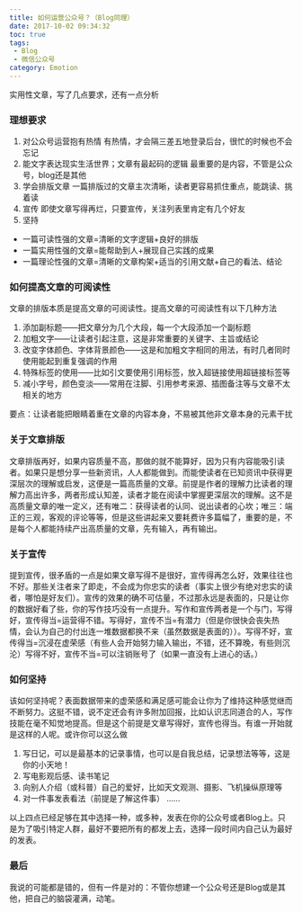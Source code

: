 ```yaml
---
title: 如何运营公众号？（Blog同理）
date: 2017-10-02 09:34:32
toc: true
tags: 
 - Blog
 - 微信公众号
category: Emotion
---
```

实用性文章，写了几点要求，还有一点分析
<!--more-->
### 理想要求
1. 对公众号运营抱有热情
有热情，才会隔三差五地登录后台，很忙的时候也不会忘记
2. 能文字表达现实生活世界；文章有最起码的逻辑
最重要的是内容，不管是公众号，blog还是其他
3. 学会排版文章
一篇排版过的文章主次清晰，读者更容易抓住重点，能跳读、挑着读
4. 宣传
即使文章写得再烂，只要宣传，关注列表里肯定有几个好友
5. 坚持
  

* 一篇可读性强的文章=清晰的文字逻辑+良好的排版
* 一篇实用性强的文章=能帮助到人+展现自己实践的成果
* 一篇理论性强的文章=清晰的文章构架+适当的引用文献+自己的看法、结论
  
### 如何提高文章的可阅读性
文章的排版本质是提高文章的可阅读性。提高文章的可阅读性有以下几种方法
1. 添加副标题——把文章分为几个大段，每一个大段添加一个副标题
2. 加粗文字——让读者引起注意，这是非常重要的关键字、主旨或结论
3. 改变字体颜色、字体背景颜色——这是和加粗文字相同的用法，有时几者同时使用能起到重复强调的作用
4. 特殊标签的使用——比如引文要使用引用标签，放入超链接使用超链接标签等
5. 减小字号，颜色变淡——常用在注脚、引用参考来源、插图备注等与文章不太相关的地方

要点：让读者能把眼睛着重在文章的内容本身，不易被其他非文章本身的元素干扰
### 关于文章排版
文章排版再好，如果内容质量不高，那做的就不能算好，因为只有内容能吸引读者。如果只是想分享一些新资讯，人人都能做到。而能使读者在已知资讯中获得更深层次的理解或启发，这便是一篇高质量的文章。前提是作者的理解力比读者的理解力高出许多，两者形成认知差，读者才能在阅读中掌握更深层次的理解。这不是高质量文章的唯一定义，还有唯二：获得读者的认同、说出读者的心坎；唯三：端正的三观，客观的评论等等，但是这些讲起来又要耗费许多篇幅了，重要的是，不是每个人都能持续产出高质量的文章，先有输入，再有输出。
### 关于宣传
提到宣传，很矛盾的一点是如果文章写得不是很好，宣传得再怎么好，效果往往也不好。那些关注者来了即走，不会成为你忠实的读者（事实上很少有绝对忠实的读者，哪怕是好友们）。宣传的效果的确不可估量，不过那永远是表面的，只是让你的数据好看了些，你的写作技巧没有一点提升。写作和宣传两者是一个与门，写得好，宣传得当=运营得不错。写得好，宣传不当=有潜力（但是你很快会丧失热情，会认为自己的付出连一堆数据都换不来（虽然数据是表面的））。写得不好，宣传得当=沉浸在虚荣感（有些人会开始努力输入输出，不错，还不算晚，有些则沉沦）写得不好，宣传不当=可以注销账号了（如果一直没有上进心的话。）
### 如何坚持
该如何坚持呢？表面数据带来的虚荣感和满足感可能会让你为了维持这种感觉继而不断努力。这挺不错，说不定还会有许多附加回报，比如认识志同道合的人，写作技能在毫不知觉地提高。但是这个前提是文章写得好，宣传也得当。有谁一开始就是这样的人呢。或许你可以这么做
1.  写日记，可以是最基本的记录事情，也可以是自我总结，记录想法等等，这是你的小天地！
2.  写电影观后感、读书笔记
3.  向别人介绍（或科普）自己的爱好，比如天文观测、摄影、飞机操纵原理等
4.  对一件事发表看法（前提是了解这件事）
……

以上四点已经足够在其中选择一种，或多种，发表在你的公众号或者Blog上。只是为了吸引特定人群，最好不要把所有的都发上去，选择一段时间内自己认为最好的发表。
### 最后
我说的可能都是错的，但有一件是对的：不管你想建一个公众号还是Blog或是其他，把自己的脑袋灌满，动笔。
